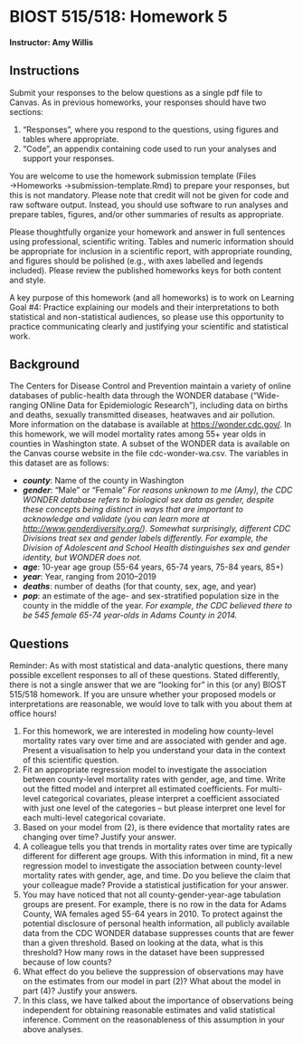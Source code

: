 # BIOST 515/518: Homework 5
#### Instructor:  Amy Willis

## Instructions
Submit your responses to the below questions as a single pdf file to Canvas. As in previous homeworks, your responses should have two sections:

1. “Responses”, where you respond to the questions, using figures and tables where appropriate.
2. “Code”, an appendix containing code used to run your analyses and support your responses.

You are welcome to use the homework submission template (Files →Homeworks →submission-template.Rmd) to prepare your responses, but this is not mandatory. Please note that credit will not be given for code and raw software output. Instead, you should use software to run analyses and prepare tables, figures, and/or
other summaries of results as appropriate.

Please thoughtfully organize your homework and answer in full sentences using professional, scientific writing. Tables and numeric information should be appropriate for inclusion in a scientific report, with appropriate rounding, and figures should be polished (e.g., with axes labelled and legends included). Please review the
published homeworks keys for both content and style.

A key purpose of this homework (and all homeworks) is to work on Learning Goal #4: Practice explaining our models and their interpretations to both statistical and non-statistical audiences, so please use this opportunity to practice communicating clearly and justifying your scientific and statistical work.

## Background

The Centers for Disease Control and Prevention maintain a variety of online databases of public-health data through the WONDER database (“Wide-ranging ONline Data for Epidemiologic Research”), including data on births and deaths, sexually transmitted diseases, heatwaves and air pollution. More information on the
database is available at https://wonder.cdc.gov/.
In this homework, we will model mortality rates among 55+ year olds in counties in Washington state. A subset of the WONDER data is available on the Canvas course website in the file cdc-wonder-wa.csv. 
The variables in this dataset are as follows:
- ***county***: Name of the county in Washington
- ***gender***: “Male” or “Female”
 *For reasons unknown to me (Amy), the CDC WONDER database refers to biological sex data as gender, despite these concepts being distinct in ways that are important to acknowledge and validate (you can learn more at http://www.genderdiversity.org/). Somewhat surprisingly, different CDC Divisions treat sex and gender labels differently. For example, the Division of Adolescent and School Health distinguishes sex and gender identity, but WONDER does not.*
- ***age***: 10-year age group (55-64 years, 65-74 years, 75-84 years, 85+)
- ***year***: Year, ranging from 2010–2019
- ***deaths***: number of deaths (for that county, sex, age, and year)
- ***pop***: an estimate of the age- and sex-stratified population size in the county in the middle of the year.
 *For example, the CDC believed there to be 545 female 65-74 year-olds in Adams County in 2014.*

## Questions
Reminder: As with most statistical and data-analytic questions, there many possible excellent
responses to all of these questions. Stated differently, there is not a single answer that we
are “looking for” in this (or any) BIOST 515/518 homework. If you are unsure whether your
proposed models or interpretations are reasonable, we would love to talk with you about them
at office hours!

1. For this homework, we are interested in modeling how county-level mortality rates vary over time and
are associated with gender and age. Present a visualisation to help you understand your data in the
context of this scientific question.
2. Fit an appropriate regression model to investigate the association between county-level mortality rates
with gender, age, and time. Write out the fitted model and interpret all estimated coefficients. For
multi-level categorical covariates, please interpret a coefficient associated with just one level of the
categories – but please interpret one level for each multi-level categorical covariate.
3. Based on your model from (2), is there evidence that mortality rates are changing over time? Justify
your answer.
4. A colleague tells you that trends in mortality rates over time are typically different for different age
groups. With this information in mind, fit a new regression model to investigate the association between
county-level mortality rates with gender, age, and time. Do you believe the claim that your colleague
made? Provide a statistical justification for your answer.
5. You may have noticed that not all county-gender-year-age tabulation groups are present. For example,
there is no row in the data for Adams County, WA females aged 55-64 years in 2010. To protect
against the potential disclosure of personal health information, all publicly available data from the
CDC WONDER database suppresses counts that are fewer than a given threshold. Based on looking at
the data, what is this threshold? How many rows in the dataset have been suppressed because of low
counts?
6. What effect do you believe the suppression of observations may have on the estimates from our model
in part (2)? What about the model in part (4)? Justify your answers.
7. In this class, we have talked about the importance of observations being independent for obtaining
reasonable estimates and valid statistical inference. Comment on the reasonableness of this assumption
in your above analyses.
